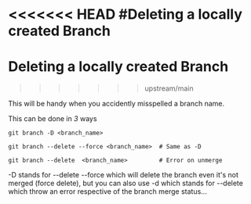 <<<<<<< HEAD
#Deleting a locally created Branch
=======
# Deleting a locally created Branch
>>>>>>> upstream/main

This will be handy when you accidently misspelled a branch name.

This can be done in *3* ways

```
git branch -D <branch_name>
```

```
git branch --delete --force <branch_name>  # Same as -D
```

```
git branch --delete  <branch_name>         # Error on unmerge
```

-D stands for --delete --force which will delete the branch even it's not merged (force delete), but you can also use -d which stands for --delete which throw an error respective of the branch merge status...